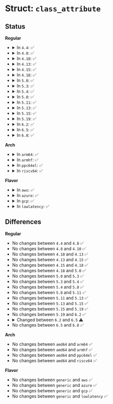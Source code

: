 # Struct: <code>class_attribute</code>

## Status
<b>Regular</b>
<ul>
<li>
<details>
<summary>In <code>4.4</code>: ✅</summary>

```c
struct class_attribute {
    struct attribute attr;
    ssize_t (*show)(struct class *, struct class_attribute *, char *);
    ssize_t (*store)(struct class *, struct class_attribute *, const char *, size_t);
};
```
</details>
</li>
<li>
<details>
<summary>In <code>4.8</code>: ✅</summary>

```c
struct class_attribute {
    struct attribute attr;
    ssize_t (*show)(struct class *, struct class_attribute *, char *);
    ssize_t (*store)(struct class *, struct class_attribute *, const char *, size_t);
};
```
</details>
</li>
<li>
<details>
<summary>In <code>4.10</code>: ✅</summary>

```c
struct class_attribute {
    struct attribute attr;
    ssize_t (*show)(struct class *, struct class_attribute *, char *);
    ssize_t (*store)(struct class *, struct class_attribute *, const char *, size_t);
};
```
</details>
</li>
<li>
<details>
<summary>In <code>4.13</code>: ✅</summary>

```c
struct class_attribute {
    struct attribute attr;
    ssize_t (*show)(struct class *, struct class_attribute *, char *);
    ssize_t (*store)(struct class *, struct class_attribute *, const char *, size_t);
};
```
</details>
</li>
<li>
<details>
<summary>In <code>4.15</code>: ✅</summary>

```c
struct class_attribute {
    struct attribute attr;
    ssize_t (*show)(struct class *, struct class_attribute *, char *);
    ssize_t (*store)(struct class *, struct class_attribute *, const char *, size_t);
};
```
</details>
</li>
<li>
<details>
<summary>In <code>4.18</code>: ✅</summary>

```c
struct class_attribute {
    struct attribute attr;
    ssize_t (*show)(struct class *, struct class_attribute *, char *);
    ssize_t (*store)(struct class *, struct class_attribute *, const char *, size_t);
};
```
</details>
</li>
<li>
<details>
<summary>In <code>5.0</code>: ✅</summary>

```c
struct class_attribute {
    struct attribute attr;
    ssize_t (*show)(struct class *, struct class_attribute *, char *);
    ssize_t (*store)(struct class *, struct class_attribute *, const char *, size_t);
};
```
</details>
</li>
<li>
<details>
<summary>In <code>5.3</code>: ✅</summary>

```c
struct class_attribute {
    struct attribute attr;
    ssize_t (*show)(struct class *, struct class_attribute *, char *);
    ssize_t (*store)(struct class *, struct class_attribute *, const char *, size_t);
};
```
</details>
</li>
<li>
<details>
<summary>In <code>5.4</code>: ✅</summary>

```c
struct class_attribute {
    struct attribute attr;
    ssize_t (*show)(struct class *, struct class_attribute *, char *);
    ssize_t (*store)(struct class *, struct class_attribute *, const char *, size_t);
};
```
</details>
</li>
<li>
<details>
<summary>In <code>5.8</code>: ✅</summary>

```c
struct class_attribute {
    struct attribute attr;
    ssize_t (*show)(struct class *, struct class_attribute *, char *);
    ssize_t (*store)(struct class *, struct class_attribute *, const char *, size_t);
};
```
</details>
</li>
<li>
<details>
<summary>In <code>5.11</code>: ✅</summary>

```c
struct class_attribute {
    struct attribute attr;
    ssize_t (*show)(struct class *, struct class_attribute *, char *);
    ssize_t (*store)(struct class *, struct class_attribute *, const char *, size_t);
};
```
</details>
</li>
<li>
<details>
<summary>In <code>5.13</code>: ✅</summary>

```c
struct class_attribute {
    struct attribute attr;
    ssize_t (*show)(struct class *, struct class_attribute *, char *);
    ssize_t (*store)(struct class *, struct class_attribute *, const char *, size_t);
};
```
</details>
</li>
<li>
<details>
<summary>In <code>5.15</code>: ✅</summary>

```c
struct class_attribute {
    struct attribute attr;
    ssize_t (*show)(struct class *, struct class_attribute *, char *);
    ssize_t (*store)(struct class *, struct class_attribute *, const char *, size_t);
};
```
</details>
</li>
<li>
<details>
<summary>In <code>5.19</code>: ✅</summary>

```c
struct class_attribute {
    struct attribute attr;
    ssize_t (*show)(struct class *, struct class_attribute *, char *);
    ssize_t (*store)(struct class *, struct class_attribute *, const char *, size_t);
};
```
</details>
</li>
<li>
<details>
<summary>In <code>6.2</code>: ✅</summary>

```c
struct class_attribute {
    struct attribute attr;
    ssize_t (*show)(struct class *, struct class_attribute *, char *);
    ssize_t (*store)(struct class *, struct class_attribute *, const char *, size_t);
};
```
</details>
</li>
<li>
<details>
<summary>In <code>6.5</code>: ✅</summary>

```c
struct class_attribute {
    struct attribute attr;
    ssize_t (*show)(const struct class *, const struct class_attribute *, char *);
    ssize_t (*store)(const struct class *, const struct class_attribute *, const char *, size_t);
};
```
</details>
</li>
<li>
<details>
<summary>In <code>6.8</code>: ✅</summary>

```c
struct class_attribute {
    struct attribute attr;
    ssize_t (*show)(const struct class *, const struct class_attribute *, char *);
    ssize_t (*store)(const struct class *, const struct class_attribute *, const char *, size_t);
};
```
</details>
</li>
</ul>
<b>Arch</b>
<ul>
<li>
<details>
<summary>In <code>arm64</code>: ✅</summary>

```c
struct class_attribute {
    struct attribute attr;
    ssize_t (*show)(struct class *, struct class_attribute *, char *);
    ssize_t (*store)(struct class *, struct class_attribute *, const char *, size_t);
};
```
</details>
</li>
<li>
<details>
<summary>In <code>armhf</code>: ✅</summary>

```c
struct class_attribute {
    struct attribute attr;
    ssize_t (*show)(struct class *, struct class_attribute *, char *);
    ssize_t (*store)(struct class *, struct class_attribute *, const char *, size_t);
};
```
</details>
</li>
<li>
<details>
<summary>In <code>ppc64el</code>: ✅</summary>

```c
struct class_attribute {
    struct attribute attr;
    ssize_t (*show)(struct class *, struct class_attribute *, char *);
    ssize_t (*store)(struct class *, struct class_attribute *, const char *, size_t);
};
```
</details>
</li>
<li>
<details>
<summary>In <code>riscv64</code>: ✅</summary>

```c
struct class_attribute {
    struct attribute attr;
    ssize_t (*show)(struct class *, struct class_attribute *, char *);
    ssize_t (*store)(struct class *, struct class_attribute *, const char *, size_t);
};
```
</details>
</li>
</ul>
<b>Flavor</b>
<ul>
<li>
<details>
<summary>In <code>aws</code>: ✅</summary>

```c
struct class_attribute {
    struct attribute attr;
    ssize_t (*show)(struct class *, struct class_attribute *, char *);
    ssize_t (*store)(struct class *, struct class_attribute *, const char *, size_t);
};
```
</details>
</li>
<li>
<details>
<summary>In <code>azure</code>: ✅</summary>

```c
struct class_attribute {
    struct attribute attr;
    ssize_t (*show)(struct class *, struct class_attribute *, char *);
    ssize_t (*store)(struct class *, struct class_attribute *, const char *, size_t);
};
```
</details>
</li>
<li>
<details>
<summary>In <code>gcp</code>: ✅</summary>

```c
struct class_attribute {
    struct attribute attr;
    ssize_t (*show)(struct class *, struct class_attribute *, char *);
    ssize_t (*store)(struct class *, struct class_attribute *, const char *, size_t);
};
```
</details>
</li>
<li>
<details>
<summary>In <code>lowlatency</code>: ✅</summary>

```c
struct class_attribute {
    struct attribute attr;
    ssize_t (*show)(struct class *, struct class_attribute *, char *);
    ssize_t (*store)(struct class *, struct class_attribute *, const char *, size_t);
};
```
</details>
</li>
</ul>

## Differences
<b>Regular</b>
<ul>
<li>
No changes between <code>4.4</code> and <code>4.8</code> ✅
</li>
<li>
No changes between <code>4.8</code> and <code>4.10</code> ✅
</li>
<li>
No changes between <code>4.10</code> and <code>4.13</code> ✅
</li>
<li>
No changes between <code>4.13</code> and <code>4.15</code> ✅
</li>
<li>
No changes between <code>4.15</code> and <code>4.18</code> ✅
</li>
<li>
No changes between <code>4.18</code> and <code>5.0</code> ✅
</li>
<li>
No changes between <code>5.0</code> and <code>5.3</code> ✅
</li>
<li>
No changes between <code>5.3</code> and <code>5.4</code> ✅
</li>
<li>
No changes between <code>5.4</code> and <code>5.8</code> ✅
</li>
<li>
No changes between <code>5.8</code> and <code>5.11</code> ✅
</li>
<li>
No changes between <code>5.11</code> and <code>5.13</code> ✅
</li>
<li>
No changes between <code>5.13</code> and <code>5.15</code> ✅
</li>
<li>
No changes between <code>5.15</code> and <code>5.19</code> ✅
</li>
<li>
No changes between <code>5.19</code> and <code>6.2</code> ✅
</li>
<li>
<details>
<summary>Changed between <code>6.2</code> and <code>6.5</code> ⚠️</summary>
<ul>
<li>
<b>Field type changed. </b>
<code>ssize_t (*show)(struct class *, struct class_attribute *, char *)</code> ➡️ <code>ssize_t (*show)(const struct class *, const struct class_attribute *, char *)</code>
</li>
<li>
<b>Field type changed. </b>
<code>ssize_t (*store)(struct class *, struct class_attribute *, const char *, size_t)</code> ➡️ <code>ssize_t (*store)(const struct class *, const struct class_attribute *, const char *, size_t)</code>
</li>
</ul>
</details>
</li>
<li>
No changes between <code>6.5</code> and <code>6.8</code> ✅
</li>
</ul>
<b>Arch</b>
<ul>
<li>
No changes between <code>amd64</code> and <code>arm64</code> ✅
</li>
<li>
No changes between <code>amd64</code> and <code>armhf</code> ✅
</li>
<li>
No changes between <code>amd64</code> and <code>ppc64el</code> ✅
</li>
<li>
No changes between <code>amd64</code> and <code>riscv64</code> ✅
</li>
</ul>
<b>Flavor</b>
<ul>
<li>
No changes between <code>generic</code> and <code>aws</code> ✅
</li>
<li>
No changes between <code>generic</code> and <code>azure</code> ✅
</li>
<li>
No changes between <code>generic</code> and <code>gcp</code> ✅
</li>
<li>
No changes between <code>generic</code> and <code>lowlatency</code> ✅
</li>
</ul>
